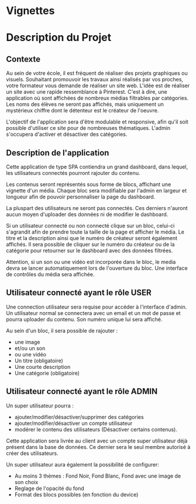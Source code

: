 # Vignettes

# Description du Projet

## Contexte
Au sein de votre école, il est fréquent de réaliser des projets graphiques ou visuels. 
Souhaitant promouvoir les travaux ainsi réalisés par vos proches, votre formateur vous demande de réaliser un site web. 
L'idée est de réaliser un site avec une rapide ressemblance à Pinterest. C'est à dire, une application où sont affichées de nombreux médias filtrables par catégories. Les noms des élèves ne seront pas affichés, mais uniquement un mystérieux chiffre dont le détenteur est le créateur de l'oeuvre.

L'objectif de l'application sera d'être modulable et responsive, afin qu'il soit possible d'utiliser ce site pour de nombreuses thématiques. L'admin s'occupera d'activer et désactiver des catégories. 

## Description de l'application
Cette application de type SPA contiendra un grand dashboard, dans lequel, les utilisateurs connectés pourront rajouter du contenu. 
 
Les contenus seront représentés sous forme de blocs, affichant une vignette d'un média. Chaque bloc sera modifiable par l'admin en largeur et longueur afin de pouvoir personnaliser la page du dashboard.
  
La pluspart des utilisateurs ne seront pas connectés. Ces derniers n'auront aucun moyen d'uploader des données ni de modifier le dashboard.

Si un utilisateur connecté ou non connecté clique sur un bloc, celui-ci s'agrandit afin de prendre toute la taille de la page et afficher le média. Le titre et la description ainsi que le numéro de créateur seront également affichés. Il sera possible de cliquer sur le numéro du créateur ou de la catégorie pour retourner sur le dashboard avec des données filtrées.

Attention, si un son ou une vidéo est incorporée dans le bloc, le media devra se lancer automatiquement lors de l'ouverture du bloc. Une interface de contrôles du média sera affichée.

## Utilisateur connecté ayant le rôle USER

Une connection utilisateur sera requise pour accéder à l'interface d'admin.
Un utilisateur normal se connectera avec un email et un mot de passe et pourra uploader du contenu. Son numéro unique lui sera affiché.

Au sein d'un bloc, il sera possible de rajouter :

* une image
* et/ou un son
* ou une vidéo
* Un titre (obligatoire)
* Une courte description
* Une catégorie (obligatoire)

## Utilisateur connecté ayant le rôle ADMIN
Un super utilisateur pourra :
 - ajouter/modifier/désactiver/supprimer des catégories
 - ajouter/modifier/désactiver un compte utilisateur
 - modérer le contenu des utilisateurs (Désactiver certains contenus). 

Cette application sera livrée au client avec un compte super utilisateur déjà présent dans la base de données.  Ce dernier sera le seul membre autorisé à créer des utilisateurs.

Un super utilisateur aura également la possibilité de configurer:
 - Au moins 3 thèmes : Fond Noir, Fond Blanc, Fond avec une image de son choix
 - Reglage de l'opacité du fond
 - Format des blocs possibles (en fonction du device)

